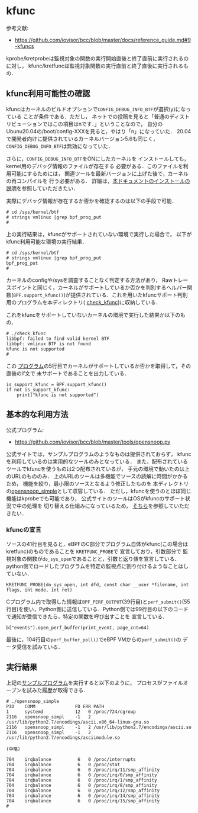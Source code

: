 # kfunc
参考文献:
- https://github.com/iovisor/bcc/blob/master/docs/reference_guide.md#9-kfuncs

kprobe/kretprobeは監視対象の関数の実行開始直後と終了直前に実行されるのに対し，
kfunc/kretfuncは監視対象関数の実行直前と終了直後に実行されるもの．

## kfunc利用可能性の確認
kfuncはカーネルのビルドオプションで<code>CONFIG_DEBUG_INFO_BTF</code>が選択(y)になっている
ことが条件である．ただし，
ネットでの投稿を見ると「普通のディストリビューションではこの項目はnです．」ということなので，
自分のUbunu20.04の/boot/config-XXXを見ると，やはり「n」になっていた．
20.04で開発者向けに提供されているカーネルバージョン5.6も同じく，
<code>CONFIG_DEBUG_INFO_BTF</code>は無効になっていた．

さらに，<code>CONFIG_DEBUG_INFO_BTF</code>をONにしたカーネルを
インストールしても，kernel用のデバッグ情報のファイルが存在する
必要がある．このファイルを利用可能にするためには，
関連ツールを最新バージョンに上げた後で，カーネルの再コンパイルを
行う必要がある．
詳細は，[本ドキュメントのインストールの説明][install]を参照していただきたい．

実際にデバッグ情報が存在するか否かを確認するのは以下の手段で可能．
```
# cd /sys/kernel/btf
# strings vmlinux |grep bpf_prog_put
#
```
上の実行結果は，kfuncがサポートされていない環境で実行した場合で，
以下がkfunc利用可能な環境の実行結果．
```
# cd /sys/kernel/btf
# strings vmlinux |grep bpf_prog_put
bpf_prog_put
#
```

カーネルのconfigや/sysを調査することなく判定する方法があり，
Rawトレースポイントと同じく，カーネルがサポートしているか否かを判別するヘルパー関数(<code>BPF.support_kfunc()</code>)が提供されている．これを用いたkfuncサポート判別用のプログラムを本ディレクトリ(
<a href="check_kfunc">check_kfunc</a>)に収納している．

これをkfuncをサポートしていないカーネルの環境で実行した結果か以下のもの．
```
# ./check_kfunc
libbpf: failed to find valid kernel BTF
libbpf: vmlinux BTF is not found
kfunc is not supported
#
```
この
<a href="check_kfunc">プログラム</a>の5行目でカーネルがサポートしているか否かを取得して，その直後のif文で
未サポートであることを出力している．
```
is_support_kfunc = BPF.support_kfunc()
if not is_support_kfunc:
    print("kfunc is not supported")
```

## 基本的な利用方法
公式プログラム:
- https://github.com/iovisor/bcc/blob/master/tools/opensnoop.py

公式サイトでは，サンプルプログラムのようなものは提供されておらず，
kfuncを利用しているのは実用的なツールのみとなっている．
また，配布されているツールでkfuncを使うものは2つ配布されているが，
手元の環境で動いたのは上のURLのもののみ．
上のURLのツールは多機能でソースの読解に時間がかかるため，
機能を絞り，最小限のソースとなるよう修正したものを
本ディレクトリの<a href="opensnoop_simple">opensnoop_simple</a>として収容している．
ただし，kfuncを使うのとほぼ同じ機能はkprobeでも可能であり，
公式サイトのツールはOSがkfuncのサポート状況で中の処理を
切り替える仕組みになっているため，
<a href="../OriginalSample/opensnoop.py">そちら</a>を参照していただきたい．

### kfuncの宣言
ソースの41行目を見ると，eBPFのC部分でプログラム自体がkfunc(この場合はkretfunc)のものであることを
<code>KRETFUNC_PROBE</code>で
宣言しており，引数部分で
監視対象の関数が<code>do_sys_open</code>であることと，引数と返り値を宣言している．
python側でロードしたプログラムを特定の監視点に割り付けるようなことはしていない．
```
KRETFUNC_PROBE(do_sys_open, int dfd, const char __user *filename, int flags, int mode, int ret)
```
Cプログラム内で取得した情報は<code>BPF_PERF_OUTPUT</code>(39行目)と<code>perf_submit()</code>(55行目)を使い，Python側に送信している．Python側では99行目の以下のコードで通知が受信できたら，特定の関数を呼び出すことを
宣言している．
```
b["events"].open_perf_buffer(print_event, page_cnt=64)
```
最後に，104行目の<code>perf_buffer_poll()</code>でeBPF VMからの<code>perf_submit()</code>の
データ受信を試みている．

## 実行結果
上記の<a href="opensnoop_simple">サンプルプログラム</a>を実行すると以下のように，
プロセスがファイルオープンを試みた履歴が取得できる．
```
# ./opensnoop_simple
PID    COMM               FD ERR PATH
1      systemd            12   0 /proc/724/cgroup
2116   opensnoop_simpl    -1   2 /usr/lib/python2.7/encodings/ascii.x86_64-linux-gnu.so
2116   opensnoop_simpl    -1   2 /usr/lib/python2.7/encodings/ascii.so
2116   opensnoop_simpl    -1   2 /usr/lib/python2.7/encodings/asciimodule.so

(中略)

704    irqbalance          6   0 /proc/interrupts
704    irqbalance          6   0 /proc/stat
704    irqbalance          6   0 /proc/irq/11/smp_affinity
704    irqbalance          6   0 /proc/irq/0/smp_affinity
704    irqbalance          6   0 /proc/irq/1/smp_affinity
704    irqbalance          6   0 /proc/irq/8/smp_affinity
704    irqbalance          6   0 /proc/irq/12/smp_affinity
704    irqbalance          6   0 /proc/irq/14/smp_affinity
704    irqbalance          6   0 /proc/irq/15/smp_affinity
#
```

<!-- 参考文献リスト -->
[install]: <../../INSTALL.md> "インストールドキュメント"
